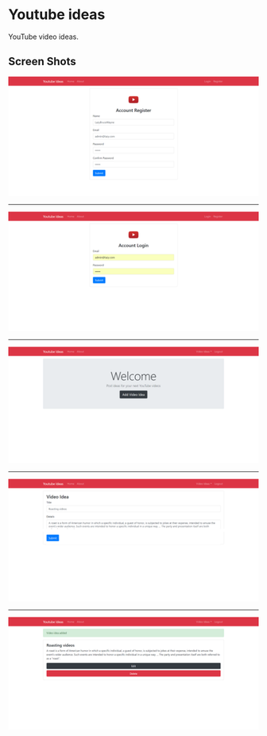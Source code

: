 # Youtube ideas
YouTube video ideas.


## Screen Shots
![Youtube ideas](https://github.com/LazyBruceWayne/youtube-_ideas/blob/master/1.png)
<hr>

![Youtube ideas](https://github.com/LazyBruceWayne/youtube-_ideas/blob/master/2.png)
<hr>

![Youtube ideas](https://github.com/LazyBruceWayne/youtube-_ideas/blob/master/3a.png)
<hr>

![Youtube ideas](https://github.com/LazyBruceWayne/youtube-_ideas/blob/master/3b.png)
<hr>

![Youtube ideas](https://github.com/LazyBruceWayne/youtube-_ideas/blob/master/4.png)
